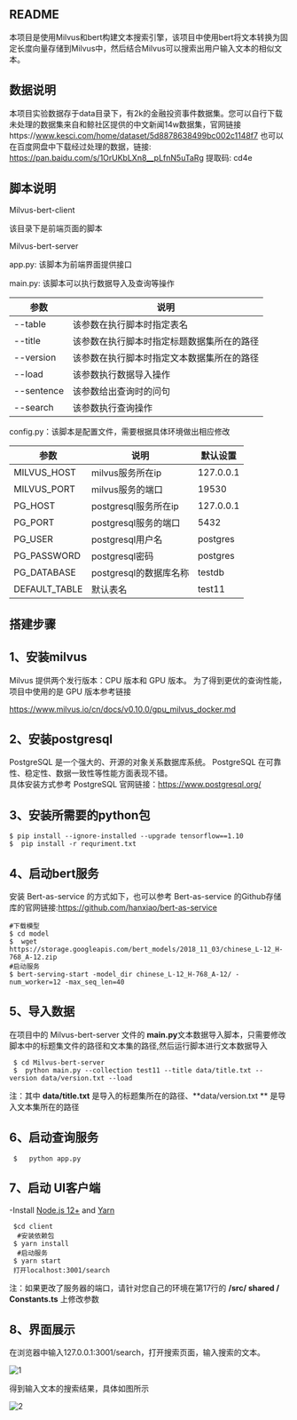 
## README

本项目是使用Milvus和bert构建文本搜索引擎，该项目中使用bert将文本转换为固定长度向量存储到Milvus中，然后结合Milvus可以搜索出用户输入文本的相似文本。

## 数据说明

本项目实验数据存于data目录下，有2k的金融投资事件数据集。您可以自行下载未处理的数据集来自和鲸社区提供的中文新闻14w数据集，官网链接https://www.kesci.com/home/dataset/5d8878638499bc002c1148f7        也可以在百度网盘中下载经过处理的数据，链接: https://pan.baidu.com/s/1OrUKbLXn8__pLfnN5uTaRg 提取码: cd4e 

## 脚本说明

Milvus-bert-client

该目录下是前端页面的脚本

Milvus-bert-server

app.py: 该脚本为前端界面提供接口

main.py: 该脚本可以执行数据导入及查询等操作

| 参数       | 说明                                       |
| ---------- | ------------------------------------------ |
| --table    | 该参数在执行脚本时指定表名                 |
| --title    | 该参数在执行脚本时指定标题数据集所在的路径 |
| --version  | 该参数在执行脚本时指定文本数据集所在的路径 |
| --load     | 该参数执行数据导入操作                     |
| --sentence | 该参数给出查询时的问句                     |
| --search   | 该参数执行查询操作                         |

config.py：该脚本是配置文件，需要根据具体环境做出相应修改

| 参数          | 说明                   | 默认设置  |
| ------------- | ---------------------- | --------- |
| MILVUS_HOST   | milvus服务所在ip       | 127.0.0.1 |
| MILVUS_PORT   | milvus服务的端口       | 19530     |
| PG_HOST       | postgresql服务所在ip   | 127.0.0.1 |
| PG_PORT       | postgresql服务的端口   | 5432      |
| PG_USER       | postgresql用户名       | postgres  |
| PG_PASSWORD   | postgresql密码         | postgres  |
| PG_DATABASE   | postgresql的数据库名称 | testdb    |
| DEFAULT_TABLE | 默认表名               | test11    |

## 搭建步骤

1、安装milvus
-------------------

Milvus 提供两个发行版本：CPU 版本和 GPU 版本。 为了得到更优的查询性能，项目中使用的是 GPU 版本参考链接

https://www.milvus.io/cn/docs/v0.10.0/gpu_milvus_docker.md

2、安装postgresql
-------------------------
 PostgreSQL 是一个强大的、开源的对象关系数据库系统。 PostgreSQL 在可靠性、稳定性、数据一致性等性能方面表现不错。  
具体安装方式参考 PostgreSQL 官网链接：https://www.postgresql.org/

3、安装所需要的python包
-------------------------------------
    $ pip install --ignore-installed --upgrade tensorflow==1.10
    $  pip install -r requriment.txt

4、启动bert服务
---------------------

安装 Bert-as-service 的方式如下，也可以参考 Bert-as-service 的Github存储库的官网链接:https://github.com/hanxiao/bert-as-service

    #下载模型
    $ cd model
    $  wget https://storage.googleapis.com/bert_models/2018_11_03/chinese_L-12_H-768_A-12.zip
    #启动服务
    $ bert-serving-start -model_dir chinese_L-12_H-768_A-12/ -num_worker=12 -max_seq_len=40

5、导入数据
-------------------
在项目中的 Milvus-bert-server  文件的 **main.py**文本数据导入脚本，只需要修改脚本中的标题集文件的路径和文本集的路径,然后运行脚本进行文本数据导入

     $ cd Milvus-bert-server
     $  python main.py --collection test11 --title data/title.txt --version data/version.txt --load

注：其中 **data/title.txt** 是导入的标题集所在的路径、**data/version.txt ** 是导入文本集所在的路径

6、启动查询服务
---------------------

     $   python app.py

7、启动 UI客户端
----------------------  
   -Install  [Node.js 12+](https://nodejs.org/en/download/) and [Yarn](https://classic.yarnpkg.com/en/docs/install/)
 
     $cd client
      #安装依赖包
     $ yarn install
      #启动服务
     $ yarn start    
     打开localhost:3001/search  
注：如果更改了服务器的端口，请针对您自己的环境在第17行的 **/src/ shared / Constants.ts** 上修改参数


## 8、界面展示

在浏览器中输入127.0.0.1:3001/search，打开搜索页面，输入搜索的文本。

![1](./img/1.png)

得到输入文本的搜索结果，具体如图所示

![2](./img/2.png)
